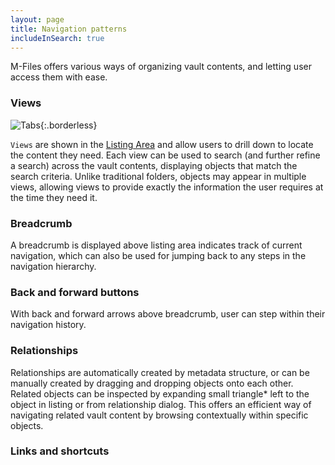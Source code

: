 ```yaml
---
layout: page
title: Navigation patterns
includeInSearch: true
---
```


M-Files offers various ways of organizing vault contents, and letting user access them with ease.

### Views

![Tabs](UI-components-tabs.png){:.borderless}

`Views` are shown in the [Listing Area](/UX-Design/Page-Layout/#listing-area) and allow users to drill down to locate the content they need. Each view can be used to search (and further refine a search) across the vault contents, displaying objects that match the search criteria.  Unlike traditional folders, objects may appear in multiple views, allowing views to provide exactly the information the user requires at the time they need it.  


### Breadcrumb 

A breadcrumb is displayed above listing area indicates track of current navigation, which can also be used for jumping back to any steps in the navigation hierarchy.

### Back and forward buttons

With back and forward arrows above breadcrumb, user can step within their navigation history.  

### Relationships

Relationships are automatically created by metadata structure, or can be manually created by dragging and dropping objects onto each other. Related objects can be inspected by expanding small triangle* left to the object in listing or from relationship dialog.  This offers an efficient way of navigating related vault content by browsing contextually within specific objects.  

### Links and shortcuts

